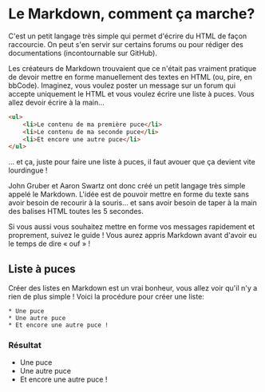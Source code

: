 # Le Markdown, comment ça marche?

C'est un petit langage très simple qui permet d'écrire du HTML de façon raccourcie. On peut s'en servir sur certains forums ou pour rédiger des documentations (incontournable sur GitHub).

Les créateurs de Markdown trouvaient que ce n'était pas vraiment pratique de devoir mettre en forme manuellement des textes en HTML (ou, pire, en bbCode). Imaginez, vous voulez poster un message sur un forum qui accepte uniquement le HTML et vous voulez écrire une liste à puces. Vous allez devoir écrire à la main…

```html
<ul>
	<li>Le contenu de ma première puce</li>
	<li>Le contenu de ma seconde puce</li>
	<li>Et encore une autre puce</li>
</ul>

```

… et ça, juste pour faire une liste à puces, il faut avouer que ça devient vite lourdingue !

John Gruber et Aaron Swartz ont donc créé un petit langage très simple appelé le Markdown. L'idée est de pouvoir mettre en forme du texte sans avoir besoin de recourir à la souris… et sans avoir besoin de taper à la main des balises HTML toutes les 5 secondes.

Si vous aussi vous souhaitez mettre en forme vos messages rapidement et proprement, suivez le guide ! Vous aurez appris Markdown avant d'avoir eu le temps de dire « ouf » !


## Liste à puces

Créer des listes en Markdown est un vrai bonheur, vous allez voir qu'il n'y a rien de plus simple ! Voici la procédure pour créer une liste:

```
* Une puce
* Une autre puce
* Et encore une autre puce !

```
### Résultat

* Une puce
* Une autre puce
* Et encore une autre puce !

